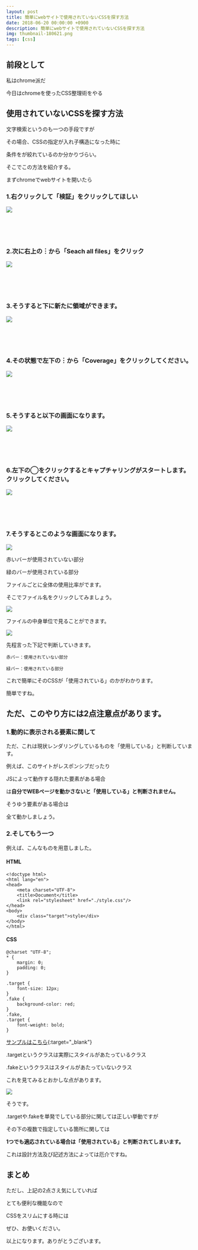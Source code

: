 ```yaml
---
layout: post
title: 簡単にwebサイトで使用されていないCSSを探す方法
date: 2018-06-20 00:00:00 +0900
description: 簡単にwebサイトで使用されていないCSSを探す方法
img: thumbnail-180621.png
tags: [css]
---
```

<style>
	* {
		word-break: break-all;
	}
</style>

## 前段として

私はchrome派だ

今日はchromeを使ったCSS整理術をやる

## 使用されていないCSSを探す方法

文字検索というのも一つの手段ですが

その場合、CSSの指定が入れ子構造になった時に

条件をが絞れているのか分かりづらい。

そこでこの方法を紹介する。

まずchromeでwebサイトを開いたら

### 1.右クリックして「検証」をクリックしてほしい

![](http://nekokke.tech/assets/img/chrome/1.png)

　

　

### 2.次に右上の︙から「Seach all files」をクリック

![](http://nekokke.tech/assets/img/chrome/2.png)

　

　

### 3.そうすると下に新たに領域ができます。

![](http://nekokke.tech/assets/img/chrome/3.png)

　

　

### 4.その状態で左下の︙から「Coverage」をクリックしてください。

![](http://nekokke.tech/assets/img/chrome/4.png)

　

　

### 5.そうすると以下の画面になります。

![](http://nekokke.tech/assets/img/chrome/5.png)

　

　

### 6.左下の◯をクリックするとキャプチャリングがスタートします。クリックしてください。

![](http://nekokke.tech/assets/img/chrome/6.png)

　

　

### 7.そうするとこのような画面になります。

![](http://nekokke.tech/assets/img/chrome/7.png)

赤いバーが使用されていない部分

緑のバーが使用されている部分

ファイルごとに全体の使用比率がでます。

そこでファイル名をクリックしてみましょう。

![](http://nekokke.tech/assets/img/chrome/8.png)

ファイルの中身単位で見ることができます。

![](http://nekokke.tech/assets/img/chrome/9.png)


先程言った下記で判断していきます。

```
赤バー：使用されていない部分

緑バー：使用されている部分
```

これで簡単にそのCSSが「使用されている」のかがわかります。

簡単ですね。

## ただ、このやり方には2点注意点があります。

<div id="-"></div>

### 1.動的に表示される要素に関して

ただ、これは現状レンダリングしているものを「使用している」と判断しています。

例えば、このサイトがレスポンシブだったり

JSによって動作する隠れた要素がある場合

は**自分でWEBページを動かさないと「使用している」と判断されません。**

そうゆう要素がある場合は

全て動かしましょう。


### 2.そしてもう一つ

例えば、こんなものを用意しました。

#### HTML
```
<!doctype html>
<html lang="en">
<head>
	<meta charset="UTF-8">
	<title>Document</title>
	<link rel="stylesheet" href="./style.css"/>
</head>
<body>
	<div class="target">style</div>
</body>
</html>
```

#### CSS
```
@charset "UTF-8";
* {
	margin: 0;
	padding: 0;
}

.target {
	font-size: 12px;
}
.fake {
	background-color: red;
}
.fake,
.target {
	font-weight: bold;
}
```

[サンプルはこちら](http://nekokke.tech/sample/chrome/ "　"){:target="_blank"}

.targetというクラスは実際にスタイルがあたっているクラス

.fakeというクラスはスタイルがあたっていないクラス

これを見てみるとおかしな点があります。

![](http://nekokke.tech/assets/img/chrome/11.png)

そうです。

.targetや.fakeを単発でしている部分に関しては正しい挙動ですが

その下の複数で指定している箇所に関しては

**1つでも適応されている場合は「使用されている」と判断されてしまいます。**

これは設計方法及び記述方法によっては厄介ですね。

## まとめ

ただし、上記の2点さえ気にしていれば

とても便利な機能なので

CSSをスリムにする時には

ぜひ、お使いください。

以上になります。ありがとうございます。

